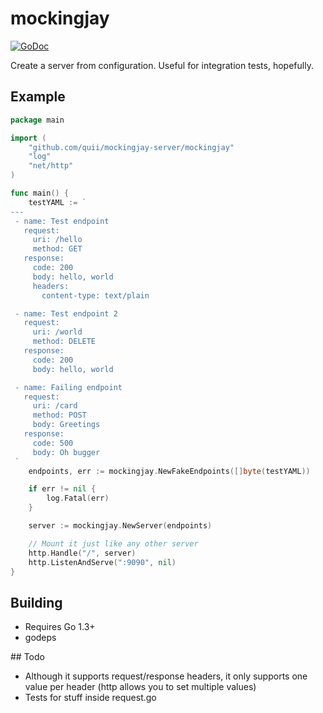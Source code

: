 # mockingjay

[![GoDoc](https://godoc.org/github.com/quii/mockingjay-server/mockingjay?status.svg)](https://godoc.org/github.com/quii/mockingjay-server/mockingjay)

Create a server from configuration. Useful for integration tests, hopefully.

## Example

```go
package main

import (
	"github.com/quii/mockingjay-server/mockingjay"
	"log"
	"net/http"
)

func main() {
	testYAML := `
---
 - name: Test endpoint
   request:
     uri: /hello
     method: GET
   response:
     code: 200
     body: hello, world
     headers:
       content-type: text/plain

 - name: Test endpoint 2
   request:
     uri: /world
     method: DELETE
   response:
     code: 200
     body: hello, world

 - name: Failing endpoint
   request:
     uri: /card
     method: POST
     body: Greetings
   response:
     code: 500
     body: Oh bugger
 `
	endpoints, err := mockingjay.NewFakeEndpoints([]byte(testYAML))

	if err != nil {
		log.Fatal(err)
	}

	server := mockingjay.NewServer(endpoints)

	// Mount it just like any other server
	http.Handle("/", server)
	http.ListenAndServe(":9090", nil)
}
```
## Building

- Requires Go 1.3+
- godeps

## Todo

- Although it supports request/response headers, it only supports one value per header (http allows you to set multiple values)
- Tests for stuff inside request.go

